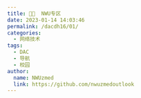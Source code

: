 ```yaml
---
title: 🐱‍🚀  NWU专区
date: 2023-01-14 14:03:46
permalink: /dacdh16/01/
categories: 
  - 网络技术
tags: 
  - DAC
  - 导航
  - 校园
author: 
  name: NWUzmed
  link: https://github.com/nwuzmedoutlook
---
```


<ClientOnly>
  <Card :cardData="cardData0" :cardListSize=4 carTitlColor="#000" carHoverColor="#000" />
</ClientOnly>

<script>
export default {
  data() {
    return {
      cardData0: [
{id: "0", cardSrc: "https://nwu.icu/", cardImgSrc: "https://api.xinac.net/icon/?url=https://nwu.icu/", cardName: "NWU.ICU💊", cardContent: "课程评价、资源分享、 晨午检自动填报",},
{cardSrc: "http://youkox.top/", cardImgSrc: "https://api.xinac.net/icon/?url=http://youkox.top/", cardName: "youkox", cardContent: "未知介绍",},
{cardSrc: "https://nwu-auto-report.stdin.info/", cardImgSrc: "https://api.xinac.net/icon/?url=https://nwu-auto-report.stdin.info/", cardName: "NWU晨午检自动填报", cardContent: "晨午检自动填报网页版",},
{cardSrc: "https://sanqii.top/dailyup/login.html", cardImgSrc: "https://api.xinac.net/icon/?url=https://sanqii.top/dailyup/login.html", cardName: "晨午检填报", cardContent: "NWU晨午检自动填报",},
{cardSrc: "https://zhilongjia.github.io/NWU/", cardImgSrc: "https://api.xinac.net/icon/?url=https://zhilongjia.github.io/NWU/", cardName: "校园网络植物志", cardContent: "某校创项目，有意思",},
{cardSrc: "https://nwuca.github.io/", cardImgSrc: "https://api.xinac.net/icon/?url=https://nwuca.github.io/", cardName: "NWUCA", cardContent: "西北大学计算机协会",},
{cardSrc: "https://870751720.github.io/#/Resume", cardImgSrc: "https://api.xinac.net/icon/?url=https://870751720.github.io/#/Resume", cardName: "贺同学主页", cardContent: "西北大学 | 计算机科学与技术",},
{cardSrc: "https://chuanwise.github.io/", cardImgSrc: "https://api.xinac.net/icon/?url=https://chuanwise.github.io/", cardName: "椽窝", cardContent: "ChuanwiseHome",},
{cardSrc: "https://peigizhu.github.io/", cardImgSrc: "https://api.xinac.net/icon/?url=https://peigizhu.github.io/", cardName: "未知", cardContent: "Welcome - (・∀・(・∀・(・∀・*)",},
      ],
    };
  },
};
</script>
